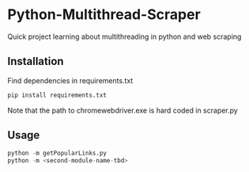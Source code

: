 # Python-Multithread-Scraper
Quick project learning about multithreading in python and web scraping

## Installation
Find dependencies in requirements.txt

```bash
pip install requirements.txt
```

Note that the path to chromewebdriver.exe is hard coded in scraper.py

## Usage

```python
python -m getPopularLinks.py
python -m <second-module-name-tbd>
```
